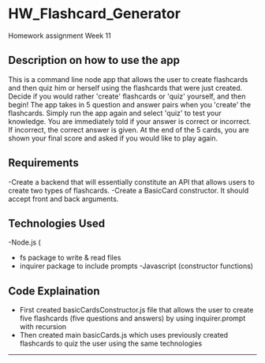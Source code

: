 # HW_Flashcard_Generator
Homework assignment Week 11

## Description on how to use the app
This is a command line node app that allows the user to create flashcards and then quiz him or herself using the flashcards that were just created.  Decide if you would rather 'create' flashcards or 'quiz' yourself, and then begin! The app takes in 5 question and answer pairs when you 'create' the flashcards. Simply run the app again and select 'quiz' to test your knowledge. You are immediately told if your answer is correct or incorrect. If incorrect, the correct answer is given. At the end of the 5 cards, you are shown your final score and asked if you would like to play again.

## Requirements

-Create a backend that will essentially constitute an API that allows users to create two types of flashcards.
-Create a BasicCard constructor. It should accept front and back arguments.

## Technologies Used

-Node.js (
 + fs package to write & read files
 + inquirer package to include prompts
-Javascript (constructor functions)

## Code Explaination
- First created basicCardsConstructor.js file that allows the user to create five flashcards (five questions and answers) by using inquirer.prompt with recursion
- Then created main basicCards.js which uses previously created flashcards to quiz the user using the same technologies

-------------
